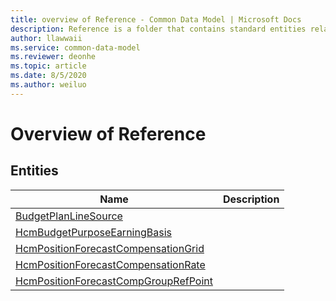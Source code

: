 ```yaml
---
title: overview of Reference - Common Data Model | Microsoft Docs
description: Reference is a folder that contains standard entities related to the Common Data Model.
author: llawwaii
ms.service: common-data-model
ms.reviewer: deonhe
ms.topic: article
ms.date: 8/5/2020
ms.author: weiluo
---
```


# Overview of Reference


## Entities

|Name|Description|
|---|---|
|[BudgetPlanLineSource](BudgetPlanLineSource.md)||
|[HcmBudgetPurposeEarningBasis](HcmBudgetPurposeEarningBasis.md)||
|[HcmPositionForecastCompensationGrid](HcmPositionForecastCompensationGrid.md)||
|[HcmPositionForecastCompensationRate](HcmPositionForecastCompensationRate.md)||
|[HcmPositionForecastCompGroupRefPoint](HcmPositionForecastCompGroupRefPoint.md)||
